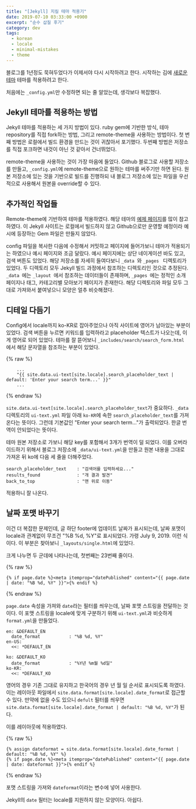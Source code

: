```yaml
---
title: "[Jekyll] 지킬 테마 적용기"
date: 2019-07-10 03:33:00 +0900
excerpt: "순수 삽질 후기"
category: dev
tags:
  - korean
  - locale
  - minimal-mistakes
  - theme
---
```


블로그를 1년정도 묵혀두었다가 이제서야 다시 시작하려고 한다. 시작하는 김에 [새로운 테마](https://github.com/mmistakes/minimal-mistakes) 테마를 적용하려고 한다.

처음에는 `_config.yml`만 수정하면 되는 줄 알았는데, 생각보다 복잡했다.

## Jekyll 테마를 적용하는 방법

Jekyll 테마를 적용하는 세 가지 방법이 있다. ruby gem에 기반한 방식, 테마 repository를 직접 fork하는 방법, 그리고 remote-theme을 사용하는 방법이다.
첫 번째 방법은 로컬에서 빌드 환경을 만드는 것이 귀찮아서 포기했다. 두번째 방법은 저장소를 직접 포크하면 내것이 아닌 것 같아서 건너뛰었다.

remote-theme을 사용하는 것이 가장 마음에 들었다. Github 블로그로 사용할 저장소를 만들고,  `_config.yml`에 remote-theme으로 원하는 테마를 써주기만 하면 된다.
원본 저장소에 있는 것을 기반으로 빌드를 진행하되 내 블로그 저장소에 있는 파일을 우선적으로 사용해서 원본을 override할 수 있다.

## 추가적인 작업들

Remote-theme에 기반하여 테마를 적용하였다. 해당 테마의 [예제 페이지](https://github.com/mmistakes/mm-github-pages-starter)를 많이 참고하였다.
이 Jekyll 사이트는 로컬에서 빌드하지 않고 Github으로만 운영할 예정이라 예시에 등장하는 Gem 파일은 만들지 않았다.

config 파일을 복사한 다음에 수정해서 커밋하고 페이지에 들어가보니 테마가 적용되기는 하였으나 예시 페이지와 조금 달랐다.
예시 페이지에는 상단 네이게이션 바도 있고, 검색 버튼도 있었다. 해당 저장소를 자세히 들여다보니  `_data `와  `_pages ` 디렉토리가 있었다.
두 디렉토리 모두 Jekyll 빌드 과정에서 참조하는 디렉토리인 것으로 추정된다.  `_data `에는  `_layout `에서 참조하는 데이터들이 존재하며,
 `_pages `에는 정적인 소개 페이지나 태그, 카테고리별 모아보기 페이지가 존재한다. 해당 디렉토리와 파일 모두 그대로 가져와서 붙여넣으니 모양은 얼추 비슷해졌다.

## 디테일 다듬기

Config에서 locale까지 ko-KR로 잡아주었으나 아직 사이트에 영어가 남아있는 부분이 있었다. 검색 버튼을 누르면 키워드를 입력하라고 placeholder 텍스트가 나오는데, 이게 영어로 되어 있었다.
테마를 잘 뜯어보니  `_includes/search/search_form.html `에서 해당 문자열을 참조하는 부분이 있었다.

{% raw %}
~~~
    ...
    "{{ site.data.ui-text[site.locale].search_placeholder_text | default: 'Enter your search term...' }}"
    ...
~~~
{% endraw %}

`site.data.ui-text[site.locale].search_placeholder_text`가 중요하다.
`_data` 디렉토리의 `ui-text.yml` 파일 아래 `ko-KR`에 속한 `search_placeholder_text`를 가져온다는 뜻이다. 그런데 기본값인 "Enter your search term..."가 출력되었다. 한글 번역이 안되었다는 뜻이다.

테마 원본 저장소로 가보니 해당 key를 포함해서 3개가 번역이 덜 되었다. 이를 오버라이드하기 위해서 블로그 저장소에 `_data/ui-text.yml`을 만들고 원본 내용을 그대로 가져온 뒤 ko에 다음 세 줄을 더해주었다.

~~~
search_placeholder_text    : "검색어를 입력하세요..."
results_found              : "개 결과 발견"
back_to_top                : "맨 위로 이동"
~~~

적용하니 잘 나온다.

## 날짜 포맷 바꾸기

이건 더 복잡한 문제인데, 글 하단 footer에 업데이트 날짜가 표시되는데, 날짜 포맷이 locale과 관계없이 무조건 "%B %d, %Y"로 표시되었다. 가령 July 9, 2019. 이런 식이다. 이 부분은 찾아보니 `_layouts/single.html`에 있었다.

크게 나누면 두 군데에 나타나는데, 첫번째는 23번째 줄이다.

{% raw %}
~~~
{% if page.date %}<meta itemprop="datePublished" content="{{ page.date | date: "%B %d, %Y" }}">{% endif %}
~~~
{% endraw %}

`page.date` 속성을 가져와 `date`라는 필터를 씌우는데, 날짜 포맷 스트링을 전달하는 것이다. 이 포맷 스트링을 locale에 맞게 구분하기 위해 `ui-text.yml`과 비슷하게 `format.yml`을 만들었다.

~~~
en: &DEFAULT_EN
  date_format           : "%B %d, %Y"
en-US:
  <<: *DEFAULT_EN

ko: &DEFAULT_KO
  date_format           : "%Y년 %m월 %d일"
ko-KR:
  <<: *DEFAULT_KO
~~~

영어의 경우 기존 그대로 유지하고 한국어의 경우 년 월 일 순서로 표시되도록 하였다. 이는 레이아웃 파일에서 `site.data.format[site.locale].date_format`로 접근할 수 있다. 만약에 없을 수도 있으니 `defult` 필터를 씌우면 `site.data.format[site.locale].date_format | default: "%B %d, %Y"`가 된다.

이를 레이아웃에 적용하였다.

{% raw %}
~~~
{% assign dateformat = site.data.format[site.locale].date_format | default: "%B %d, %Y" %}
{% if page.date %}<meta itemprop="datePublished" content="{{ page.date | date: dateformat }}">{% endif %}
~~~
{% endraw %}

포맷 스트링을 가져와 `dateformat`이라는 변수에 넣어 사용한다.

Jekyll의 `date` 필터는 locale를 지원하지 않는 모양이다. 아쉽다.
